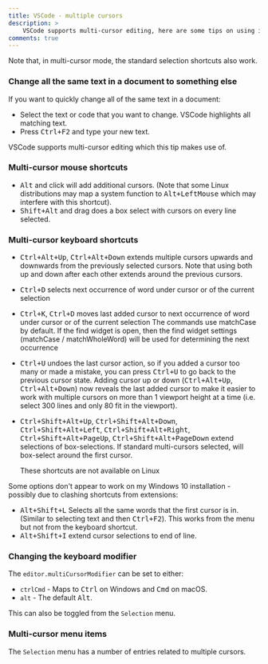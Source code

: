 ```yaml
---
title: VSCode - multiple cursors
description: >
    VSCode supports multi-cursor editing, here are some tips on using it.
comments: true
---
```


Note that, in multi-cursor mode, the standard selection shortcuts also work.

### Change all the same text in a document to something else

If you want to quickly change all of the same text in a document:

* Select the text or code that you want to change. VSCode highlights all matching text.
* Press <kbd>Ctrl+F2</kbd> and type your new text.

VSCode supports multi-cursor editing which this tip makes use of.

### Multi-cursor mouse shortcuts

* <kbd>Alt</kbd> and click will add additional cursors. (Note that some Linux distributions may map a system function to <kbd>Alt+LeftMouse</kbd> which may interfere with this shortcut).
* <kbd>Shift+Alt</kbd> and drag does a box select with cursors on every line selected.

### Multi-cursor keyboard shortcuts

* <kbd>Ctrl+Alt+Up</kbd>, <kbd>Ctrl+Alt+Down</kbd> extends multiple cursors upwards and downwards from the previously selected cursors. Note that using both up and down after each other extends around the previous cursors.
* <kbd>Ctrl+D</kbd> selects next occurrence of word under cursor or of the current selection
* <kbd>Ctrl+K</kbd>, <kbd>Ctrl+D</kbd> moves last added cursor to next occurrence of word under cursor or of the current selection
  The commands use matchCase by default. If the find widget is open, then the find widget settings (matchCase / matchWholeWord) will be used for determining the next occurrence
* <kbd>Ctrl+U</kbd> undoes the last cursor action, so if you added a cursor too many or made a mistake, you can press <kbd>Ctrl+U</kbd> to go back to the previous cursor state. Adding cursor up or down (<kbd>Ctrl+Alt+Up</kbd>, <kbd>Ctrl+Alt+Down</kbd>) now reveals the last added cursor to make it easier to work with multiple cursors on more than 1 viewport height at a time (i.e. select 300 lines and only 80 fit in the viewport).

* <kbd>Ctrl+Shift+Alt+Up</kbd>, <kbd>Ctrl+Shift+Alt+Down</kbd>, <kbd>Ctrl+Shift+Alt+Left</kbd>, <kbd>Ctrl+Shift+Alt+Right</kbd>, <kbd>Ctrl+Shift+Alt+PageUp</kbd>, <kbd>Ctrl+Shift+Alt+PageDown</kbd> extend selections of box-selections. If standard multi-cursors selected, will box-select around the first cursor.

  These shortcuts are not available on Linux

Some options don't appear to work on my Windows 10 installation - possibly due to clashing shortcuts from extensions:

* <kbd>Alt+Shift+L</kbd> Selects all the same words that the first cursor is in. (Similar to selecting text and then <kbd>Ctrl+F2</kbd>). This works from the menu but not from the keyboard shortcut.
* <kbd>Alt+Shift+I</kbd> extend cursor selections to end of line.

### Changing the keyboard modifier

The `editor.multiCursorModifier` can be set to either:

* `ctrlCmd` - Maps to <kbd>Ctrl</kbd> on Windows and <kbd>Cmd</kbd> on macOS.
* `alt` - The default <kbd>Alt</kbd>.

This can also be toggled from the `Selection` menu.

### Multi-cursor menu items

The `Selection` menu has a number of entries related to multiple cursors.

